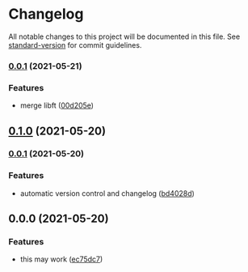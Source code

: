 # Changelog

All notable changes to this project will be documented in this file. See [standard-version](https://github.com/conventional-changelog/standard-version) for commit guidelines.

### [0.0.1](https://github.com/youkim005/ft_printf/compare/v0.1.0...v0.0.1) (2021-05-21)


### Features

* merge libft ([00d205e](https://github.com/youkim005/ft_printf/commits/00d205e7c91b606273c6b45e80b863953b90172a))

## [0.1.0](https://github.com/youkim005/ft_printf/compare/v0.0.1...v0.1.0) (2021-05-20)

### [0.0.1](https://github.com/youkim005/ft_printf/compare/v0.0.0...v0.0.1) (2021-05-20)


### Features

* automatic version control and changelog ([bd4028d](https://github.com/youkim005/ft_printf/commits/bd4028da8e30bc10404fab9f0305c5803c7237b2))

## 0.0.0 (2021-05-20)


### Features

* this may work ([ec75dc7](https://github.com/youkim005/ft_printf/commits/ec75dc720ac285b928c4af213fcabe76e12e59cc))
